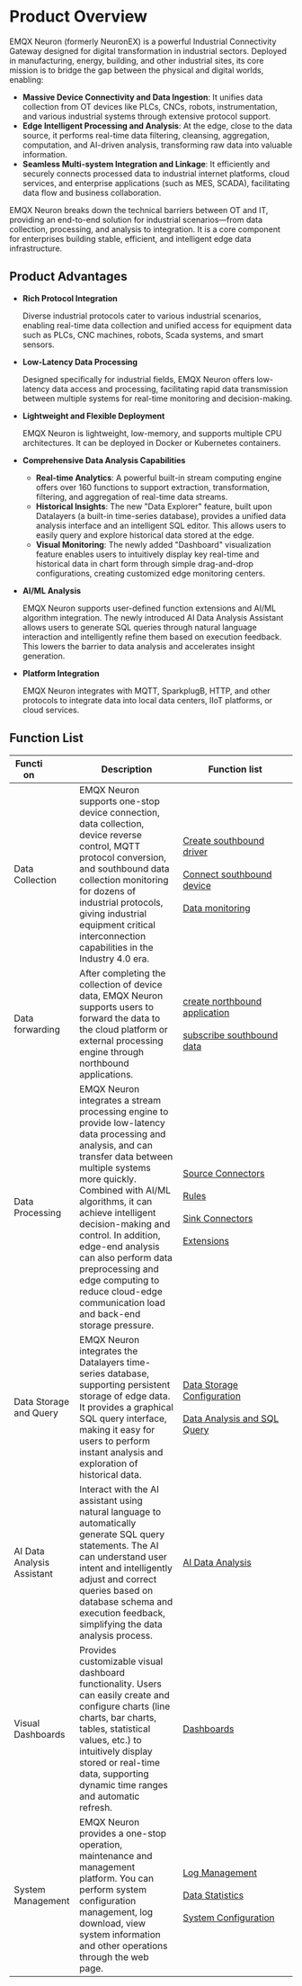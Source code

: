 # Product Overview

EMQX Neuron (formerly NeuronEX) is a powerful Industrial Connectivity Gateway designed for digital transformation in industrial sectors. Deployed in manufacturing, energy, building, and other industrial sites, its core mission is to bridge the gap between the physical and digital worlds, enabling:

- **Massive Device Connectivity and Data Ingestion**: It unifies data collection from OT devices like PLCs, CNCs, robots, instrumentation, and various industrial systems through extensive protocol support.
- **Edge Intelligent Processing and Analysis**: At the edge, close to the data source, it performs real-time data filtering, cleansing, aggregation, computation, and AI-driven analysis, transforming raw data into valuable information.
- **Seamless Multi-system Integration and Linkage**: It efficiently and securely connects processed data to industrial internet platforms, cloud services, and enterprise applications (such as MES, SCADA), facilitating data flow and business collaboration.

EMQX Neuron breaks down the technical barriers between OT and IT, providing an end-to-end solution for industrial scenarios—from data collection, processing, and analysis to integration. It is a core component for enterprises building stable, efficient, and intelligent edge data infrastructure.

## Product Advantages

- **Rich Protocol Integration**

    Diverse industrial protocols cater to various industrial scenarios, enabling real-time data collection and unified access for equipment data such as PLCs, CNC machines, robots, Scada systems, and smart sensors.

- **Low-Latency Data Processing**

    Designed specifically for industrial fields, EMQX Neuron offers low-latency data access and processing, facilitating rapid data transmission between multiple systems for real-time monitoring and decision-making.


- **Lightweight and Flexible Deployment**
    
    EMQX Neuron is lightweight, low-memory, and supports multiple CPU architectures. It can be deployed in Docker or Kubernetes containers.

- **Comprehensive Data Analysis Capabilities**
    - **Real-time Analytics**: A powerful built-in stream computing engine offers over 160 functions to support extraction, transformation, filtering, and aggregation of real-time data streams.
    - **Historical Insights**: The new "Data Explorer" feature, built upon Datalayers (a built-in time-series database), provides a unified data analysis interface and an intelligent SQL editor. This allows users to easily query and explore historical data stored at the edge.
    - **Visual Monitoring**: The newly added "Dashboard" visualization feature enables users to intuitively display key real-time and historical data in chart form through simple drag-and-drop configurations, creating customized edge monitoring centers.

- **AI/ML Analysis**
    
    EMQX Neuron supports user-defined function extensions and AI/ML algorithm integration. The newly introduced AI Data Analysis Assistant allows users to generate SQL queries through natural language interaction and intelligently refine them based on execution feedback. This lowers the barrier to data analysis and accelerates insight generation.

- **Platform Integration**
        
    EMQX Neuron integrates with MQTT, SparkplugB, HTTP, and other protocols to integrate data into local data centers, IIoT platforms, or cloud services.

## Function List

| <div style="width:40pt">Function</div> | Description    | <div style="width:140pt">Function list</div>                       |
| ---------------------------------- | ------------------------------------------------------------ | ------------------------------------------------------------ |
| Data Collection                           | EMQX Neuron supports one-stop device connection, data collection, device reverse control, MQTT protocol conversion, and southbound data collection monitoring for dozens of industrial protocols, giving industrial equipment critical interconnection capabilities in the Industry 4.0 era.| [Create southbound driver](./configuration/south-devices/south-devices.md)<br /><br />[Connect southbound device](./configuration/groups-tags/groups-tags.md) <br /><br />[Data monitoring](./admin/monitoring.md)|
| Data forwarding                           | After completing the collection of device data, EMQX Neuron supports users to forward the data to the cloud platform or external processing engine through northbound applications. | [create northbound application](./configuration/north-apps/north-apps.md)<br /><br />[subscribe southbound data](./configuration/subscription.md) |
| Data Processing                         | EMQX Neuron integrates a stream processing engine to provide low-latency data processing and analysis, and can transfer data between multiple systems more quickly. Combined with AI/ML algorithms, it can achieve intelligent decision-making and control. In addition, edge-end analysis can also perform data preprocessing and edge computing to reduce cloud-edge communication load and back-end storage pressure. | [Source Connectors](./streaming-processing/source.md)<br /><br />[Rules](./streaming-processing/rules.md)<br /><br />[Sink Connectors](./streaming-processing/sink/sink.md)<br /><br />[Extensions](./streaming-processing/extension.md) |
| Data Storage and Query | EMQX Neuron integrates the Datalayers time-series database, supporting persistent storage of edge data. It provides a graphical SQL query interface, making it easy for users to perform instant analysis and exploration of historical data. | [Data Storage Configuration](./admin/sys-configuration.md#data-storage-configuration)<br /><br />[Data Analysis and SQL Query](./datainsights/data_analysis.md)|
| AI Data Analysis Assistant | Interact with the AI assistant using natural language to automatically generate SQL query statements. The AI can understand user intent and intelligently adjust and correct queries based on database schema and execution feedback, simplifying the data analysis process. | [AI Data Analysis](./datainsights/data_analysis.md#5-ai-data-analysis-assistant-integration)|
| Visual Dashboards | Provides customizable visual dashboard functionality. Users can easily create and configure charts (line charts, bar charts, tables, statistical values, etc.) to intuitively display stored or real-time data, supporting dynamic time ranges and automatic refresh. | [Dashboards](./datainsights/dashboards.md)|
| System Management                           | EMQX Neuron provides a one-stop operation, maintenance and management platform. You can perform system configuration management, log download, view system information and other operations through the web page. | [Log Management](./admin/log-management.md)<br /><br />[Data Statistics](./admin/data-statistics.md)<br /><br />[System Configuration](./admin/sys-configuration.md) |
